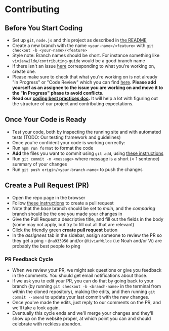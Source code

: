 # Contributing

## Before You Start Coding

- Set up `git`, `node.js` and this project as described in [the README](./README.md)
- Create a new branch with the name `<your-name>/<feature>` with `git checkout -b <your-name>/<feature>`
- Style note: Branch names should be short. For instance something like `vivianwilde/contributing-guide` would be a good branch name
- If there isn't an issue [here](https://github.com/PoliticalComputerScience/PCS-Website/issues?q=sort%3Aupdated-desc+is%3Aissue+is%3Aopen) corresponding to what you're working on, create one.
- Please make sure to check that what you're working on is not already "In Progress" or "Code Review" which you can find [here](https://github.com/orgs/PoliticalComputerScience/projects/1/views/2). **Please add yourself as an assignee to the issue you are working on and move it to the "In Progress" phase to avoid conflicts.**
- **Read our [coding best practices doc](https://github.com/PoliticalComputerScience/PCS-Website/blob/main/.github/BEST_PRACTICES/react-typescript-best-practices.md).** It will help a lot with figuring out the structure of our project and contributing expectations.

## Once Your Code is Ready
- Test your code, both by inspecting the running site and with automated tests (TODO: Our testing framework and guidelines)
- Once you're confident your code is working correctly:
- Run `npm run format` to format the code
- **Add** the files you want to commit using `git add`, using [these instructions](https://github.com/git-guides/git-add)
- Run `git commit -m <message>` where message is a short (< 1 sentence) summary of your changes
- Run `git push origin/<your-branch-name>` to push the changes

## Create a Pull Request (PR)
- Open the repo page [](github.com/PoliticalComputerScience/PCS-Website) in the browser
- Follow [these instructions](https://docs.github.com/en/pull-requests/collaborating-with-pull-requests/proposing-changes-to-your-work-with-pull-requests/creating-a-pull-request#creating-the-pull-request) to create a pull request
- Note that the _base_ branch should be set to _main_, and the _comparing_ branch should be the one you made your changes in
- Give the Pull Request a descriptive title, and fill out the fields in the body (some may not apply, but try to fill out all that are relevant)
- Click the friendly green **create pull request** button
- In the _assignees_ tab in the sidebar, assign someone to review the PR so they get a ping - `@na933950` and/or `@VivianWilde` (i.e Noah and/or Vi) are probably the best people to ping

### PR Feedback Cycle

- When we review your PR, we might ask questions or give you feedback in the comments. You should get email notifications about those.
- If we ask you to edit your PR, you can do that by going back to your branch (by running `git checkout -b <branch-name>` in the terminal from within the cloned repository), making the edits, and then running `git commit --amend` to update your last commit with the new changes.
- Once you've made the edits, just reply to our comments on the PR, and we'll take a look again.
- Eventually this cycle ends and we'll merge your changes and they'll show up on the website proper, at which point you can and should celebrate with reckless abandon.
